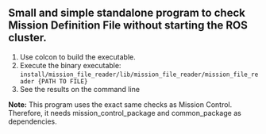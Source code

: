 ## Small and simple standalone program to check Mission Definition File without starting the ROS cluster.

1. Use colcon to build the executable.
1. Execute the binary executable: `install/mission_file_reader/lib/mission_file_reader/mission_file_reader {PATH TO FILE}`
1. See the results on the command line

**Note:** This program uses the exact same checks as Mission Control.
Therefore, it needs mission_control_package and common_package as dependencies.
